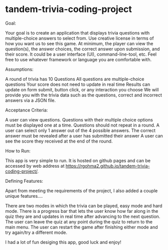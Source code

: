 # tandem-trivia-coding-project

Goal:

Your goal is to create an application that displays trivia questions with multiple-choice answers to select from.
Use creative license in terms of how you want us to see this game. At minimum, the player can view the question(s), the answer choices, the correct answer upon submission, and their score. It could be a user interface (UI), command-line-tool, etc. Feel free to use whatever framework or language you are comfortable with.

Assumptions:

A round of trivia has 10 Questions
All questions are multiple-choice questions
Your score does not need to update in real time
Results can update on form submit, button click, or any interaction you choose
We will provide you with the trivia data such as the questions, correct and incorrect answers via a JSON file.

Acceptance Criteria:

 A user can view questions.
Questions with their multiple choice options must be displayed one at a time. Questions should not repeat in a round.
A user can select only 1 answer out of the 4 possible answers.
The correct answer must be revealed after a user has submitted their answer A user can see the score they received at the end of the round.

How to Run:

This app is very simple to run. It is hosted on github pages and can be accessed by web address at https://rgohma2.github.io/tandem-trivia-coding-project/.


Defining Features:

Apart from meeting the requirements of the project, I also added a couple unique features....

There are two modes in which the trivia can be played, easy mode and hard mode. 
There is a progress bar that lets the user know how far along in the quiz they are and updates in real time after advancing to the next question.
The user can leave the quiz at any point during the quiz to return to the main menu.
The user can restart the game after finishing either mode and try again/try a different mode.


I had a lot of fun desiging this app, good luck and enjoy!



